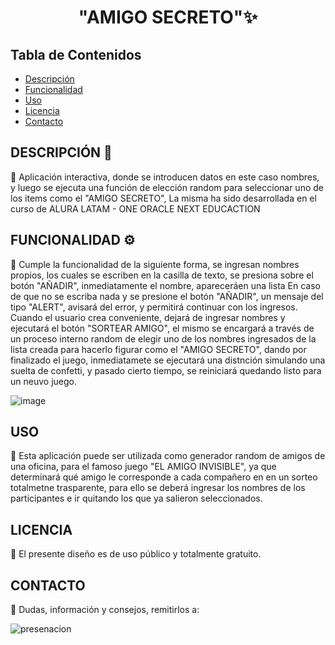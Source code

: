 <h1 align="center">"AMIGO SECRETO"✨</h1>

## Tabla de Contenidos

- [Descripción](#descripción-)
- [Funcionalidad](#funcionalidad-)
- [Uso](#uso)
- [Licencia](#licencia)
- [Contacto](#contacto)


## DESCRIPCIÓN 📝

📌 Aplicación interactiva, donde se introducen datos en este caso nombres, y luego se ejecuta una función de elección random para seleccionar uno de los items como el "AMIGO SECRETO",
    La misma ha sido desarrollada en el curso de ALURA LATAM - ONE ORACLE NEXT EDUCACTION

 
## FUNCIONALIDAD ⚙️

📌 Cumple la funcionalidad de la siguiente forma, se ingresan nombres propios, los cuales se escriben en la casilla de texto, se presiona sobre el botón "AÑADIR", inmediatamente el nombre, apareceráen una lista
En caso de que no se escriba nada y se presione el botón "AÑADIR", un mensaje del tipo "ALERT", avisará del error, y permitirá continuar con los ingresos. Cuando el usuario crea conveniente, dejará de ingresar nombres y ejecutará el botón "SORTEAR AMIGO", el mismo se encargará a través de un proceso interno random de elegir uno de los nombres ingresados de la lista creada para hacerlo figurar como el "AMIGO SECRETO", dando por finalizado el juego, inmediatamete se ejecutará una distnción simulando una suelta de confetti, y pasado cierto tiempo, se reiniciará quedando listo para un neuvo juego.


![image](https://github.com/user-attachments/assets/cbe31f1d-fc00-49ba-8799-d1802dd646e0)


## USO

📌 Esta aplicación puede ser utilizada como generador random de amigos de una oficina, para el famoso juego "EL AMIGO INVISIBLE", ya que determinará qué amigo le corresponde a cada compañero en en un sorteo totalmetne trasparente, para ello se deberá ingresar los nombres de los participantes e ir quitando los que ya salieron seleccionados.

  
## LICENCIA

📌 El presente diseño es de uso público y totalmente gratuito.

## CONTACTO

📌 Dudas, información y consejos, remitirlos a:

![presenacion](https://github.com/user-attachments/assets/8c539e43-093c-452c-b36f-ca6d2ef29770)





  
  

